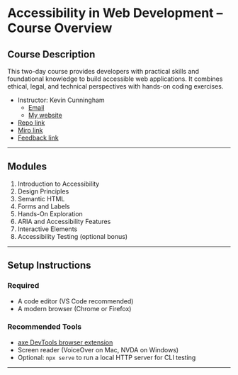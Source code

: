 # Accessibility in Web Development – Course Overview

## Course Description
This two-day course provides developers with practical skills and foundational knowledge to build accessible web applications. It combines ethical, legal, and technical perspectives with hands-on coding exercises.

- Instructor: Kevin Cunningham
  - [Email](mailto:kevin@kevincunningham.co.uk)
  - [My website](https://kevincunningham.co.uk)
- [Repo link](https://github.com/doingandlearning/inclusive-design)
- [Miro link](https://miro.com/app/board/uXjVIGRE14s=/?share_link_id=53828415442)
- [Feedback link]()

---

## Modules

1. Introduction to Accessibility
2. Design Principles
3. Semantic HTML
4. Forms and Labels
5. Hands-On Exploration
6. ARIA and Accessibility Features
7. Interactive Elements
8. Accessibility Testing (optional bonus)

---

## Setup Instructions

### Required
- A code editor (VS Code recommended)
- A modern browser (Chrome or Firefox)

### Recommended Tools
- [axe DevTools browser extension](https://www.deque.com/axe/devtools/)
- Screen reader (VoiceOver on Mac, NVDA on Windows)
- Optional: `npx serve` to run a local HTTP server for CLI testing

---

